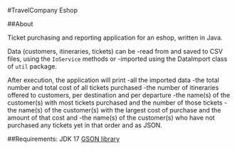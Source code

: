 #TravelCompany Eshop

##About

Ticket purchasing and reporting application for an eshop, written in Java. 

Data (customers, itineraries, tickets) can be
    -read from and saved to CSV files, using the `IoService` methods or
    -imported using the DataImport class of `util` package.

After execution, the application will print
    -all the imported data
    -the total number and total cost of all tickets purchased
    -the number of itineraries offered to customers, per destination and per departure
    -the name(s) of the customer(s) with most tickets purchased and the number of those tickets
    -the name(s) of the customer(s) with the largest cost of purchase and the amount of that cost and
    -the name(s) of the customer(s) who have not purchased any tickets yet
in that order and as JSON.

##Requirements:
    JDK 17
    [GSON library](https://mvnrepository.com/artifact/com.google.code.gson/gson/2.10)

